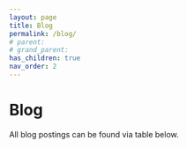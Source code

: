 ```yaml
---
layout: page
title: Blog
permalink: /blog/
# parent: 
# grand_parent: 
has_children: true
nav_order: 2
---
```


# Blog

All blog postings can be found via table below.
